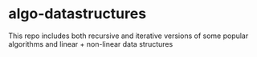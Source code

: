 # algo-datastructures
This repo includes both recursive and iterative versions of some popular algorithms and linear + non-linear data structures
